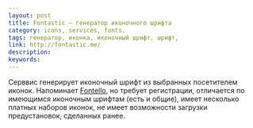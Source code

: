 ```yaml
---
layout: post
title: Fontastic — генератор иконочного шрифта
category: icons, services, fonts, 
tags: генератор, иконка, иконочный шрифт, шрифт, 
link: http://fontastic.me/
description: 
keywords: 
---
```


<p>Серввис генерирует иконочный шрифт из выбранных посетителем иконок. Напоминает <a href="/search/id64">Fontello</a>, но требует регистрации, отличается по имеющимся иконочным шрифтам (есть и общие), имеет несколько платных наборов иконок, не имеет возможности загрузки предустановок, сделанных ранее.</p>
